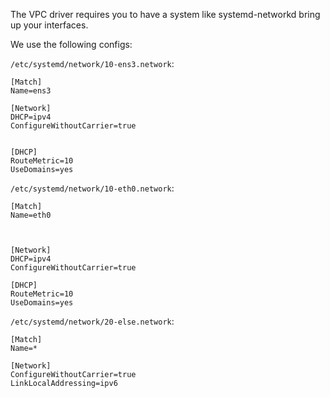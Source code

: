 The VPC driver requires you to have a system like systemd-networkd bring up your interfaces.

We use the following configs:

`/etc/systemd/network/10-ens3.network`:

```
[Match]
Name=ens3

[Network]
DHCP=ipv4
ConfigureWithoutCarrier=true


[DHCP]
RouteMetric=10
UseDomains=yes
```

`/etc/systemd/network/10-eth0.network`:

```
[Match]
Name=eth0



[Network]
DHCP=ipv4
ConfigureWithoutCarrier=true

[DHCP]
RouteMetric=10
UseDomains=yes
```


`/etc/systemd/network/20-else.network`:

```
[Match]
Name=*

[Network]
ConfigureWithoutCarrier=true
LinkLocalAddressing=ipv6
```

